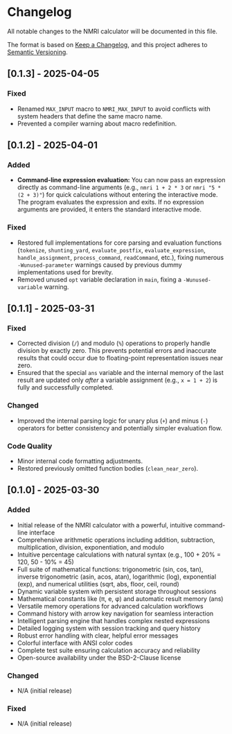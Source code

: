 # Changelog

All notable changes to the NMRI calculator will be documented in this file.

The format is based on [Keep a Changelog](https://keepachangelog.com/en/1.0.0/),
and this project adheres to [Semantic Versioning](https://semver.org/spec/v2.0.0.html).

## [0.1.3] - 2025-04-05

### Fixed
- Renamed `MAX_INPUT` macro to `NMRI_MAX_INPUT` to avoid conflicts with system headers that define the same macro name.
- Prevented a compiler warning about macro redefinition.

## [0.1.2] - 2025-04-01

### Added
- **Command-line expression evaluation:** You can now pass an expression directly as command-line arguments (e.g., `nmri 1 + 2 * 3` or `nmri "5 * (2 + 3)"`) for quick calculations without entering the interactive mode. The program evaluates the expression and exits. If no expression arguments are provided, it enters the standard interactive mode.

### Fixed
- Restored full implementations for core parsing and evaluation functions (`tokenize`, `shunting_yard`, `evaluate_postfix`, `evaluate_expression`, `handle_assignment`, `process_command`, `readCommand`, etc.), fixing numerous `-Wunused-parameter` warnings caused by previous dummy implementations used for brevity.
- Removed unused `opt` variable declaration in `main`, fixing a `-Wunused-variable` warning.

## [0.1.1] - 2025-03-31

### Fixed
- Corrected division (`/`) and modulo (`%`) operations to properly handle division by exactly zero. This prevents potential errors and inaccurate results that could occur due to floating-point representation issues near zero.
- Ensured that the special `ans` variable and the internal memory of the last result are updated only *after* a variable assignment (e.g., `x = 1 + 2`) is fully and successfully completed.

### Changed
- Improved the internal parsing logic for unary plus (`+`) and minus (`-`) operators for better consistency and potentially simpler evaluation flow.

### Code Quality
- Minor internal code formatting adjustments.
- Restored previously omitted function bodies (`clean_near_zero`).


## [0.1.0] - 2025-03-30

### Added
- Initial release of the NMRI calculator with a powerful, intuitive command-line interface
- Comprehensive arithmetic operations including addition, subtraction, multiplication, division, exponentiation, and modulo
- Intuitive percentage calculations with natural syntax (e.g., 100 + 20% = 120, 50 - 10% = 45)
- Full suite of mathematical functions: trigonometric (sin, cos, tan), inverse trigonometric (asin, acos, atan), logarithmic (log), exponential (exp), and numerical utilities (sqrt, abs, floor, ceil, round)
- Dynamic variable system with persistent storage throughout sessions
- Mathematical constants like (π, e, φ) and automatic result memory (ans)
- Versatile memory operations for advanced calculation workflows
- Command history with arrow key navigation for seamless interaction
- Intelligent parsing engine that handles complex nested expressions
- Detailed logging system with session tracking and query history
- Robust error handling with clear, helpful error messages
- Colorful interface with ANSI color codes
- Complete test suite ensuring calculation accuracy and reliability
- Open-source availability under the BSD-2-Clause license

### Changed
- N/A (initial release)

### Fixed
- N/A (initial release)
